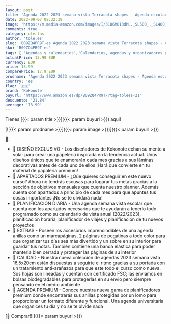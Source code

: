 ```yaml
---
layout: post
title: 'Agenda 2022 2023 semana vista Terracota shapes - Agenda escolar 2022 2023 desde agosto 2022 a diciembre 2023 │ Agenda semana vista 17 meses - Agenda Kokonote 2022 2023 - Vuelta al cole'
date: 2022-09-07 08:32:19
image: 'https://m.media-amazon.com/images/I/3186M8I3dML._SL500_._SL400_.jpg'
comments: true
category: ofertas
author: 'tole.es'
slug: 'B09ZQ4PR9T-es Agenda 2022 2023 semana vista Terracota shapes - Agenda...'
sku: 'B09ZQ4PR9T-es'
tags: [ 'Agendas y calendarios','Calendarios, agendas y organizadores personales','Oficina y papelería','escolar','kokonote','🇪🇸', ]
actualPrice: 13.99 EUR
currency: EUR
price: 13.99
comparePrice: 17.9 EUR
prodname: 'Agenda 2022 2023 semana vista Terracota shapes - Agenda escolar 2022 2023 desde agosto 2022 a diciembre 2023 │ Agenda semana vista 17 meses - Agenda Kokonote 2022 2023 - Vuelta al cole'
country: 'es'
flag: '🇪🇸'
brand: 'Kokonote'
buyurl: 'https://www.amazon.es/dp/B09ZQ4PR9T/?tag=tolees-21'
descuento: '21.84'
average: '13.99'
---
```


Tienes [{{< param title >}}]({{< param buyurl >}}) aqui!

[![{{< param prodname >}}]({{< param image >}})]({{< param buyurl >}})

🔎:

- 🧡 DISEÑO EXCLUSIVO - Los diseñadores de Kokonote echan su mente a volar para crear una papeleria inspirada en la tendencia actual. Unos diseños únicos que te enamorarán cada mes gracias a sus láminas decorativas antes de cada uno de ellos ¡Hará que convierte en tu material de papaleria premium!
- 🧡 APARTADOS PREMIUM - ¿Qúe quieres conseguir en este nuevo curso? Ahora no tendrás escusas para logarar tus metas gracias a la sección de objetivos mensuales que cuenta nuestro planner. Además cuenta con apartados a principio de cada mes para que apuntes tus cosas importantes ¡No se te olvidará nada!
- 🧡 PLANIFICACIÓN DIARIA - Una agenda semana vista escolar que cuenta con los apartados necesarios que te ayudarán a tenerlo todo programado como su calendario de vista anual (2022/2023), planificación horaria, planificador de viajes y planificación de tu nuevos proyectos
- 🧡 EXTRAS - Poseen los accesorios imprencindibles de una agenda anillas como un marcapáginas, 2 páginas de pegatinas a todo color para que organizar tus días sea más divertido y un sobre en su interior para guardar tus notas. También contiene una banda elástica para poder manterla bien cerrada y proteger las páginas de su interior
- 🧡 CALIDAD - Nuestra nueva colección de agendas 2023 semana vista 16,5x20cm están dispuestas a seguirte el ritmo gracias a su portada con un tratamiento anti-arañazos para que este todo el curso como nueva. Sus hojas son lineadas y cuentan con certificado FSC; las enviamos en bolsas biodegradables para protegerlas en su envio pero siempre pensando en el medio ambiente
- 🧡 AGENDA PREMIUM - Conoce nuestra nueva gama de planificadores premium donde encontrarás sus anillas protegidas por un lomo para proporcionar un formato diferente y funcional. Una agenda universitaria que organices tu día y no se te olvide nada

[🛒 Comprar!!!]({{< param buyurl >}})
